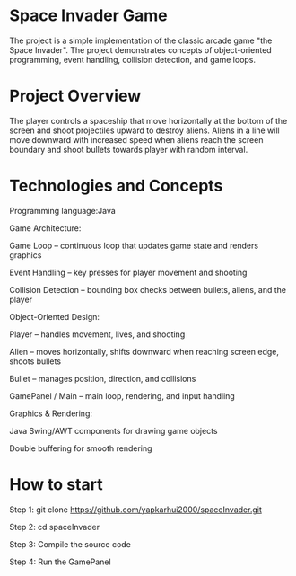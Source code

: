 # Space Invader Game
The project is a simple implementation of the classic arcade game "the Space Invader".
The project demonstrates concepts of object-oriented programming, event handling, collision detection, and game loops.

# Project Overview
The player controls a spaceship that move horizontally at the bottom of the screen and shoot projectiles upward to destroy aliens.
Aliens in a line will move downward with increased speed when aliens reach the screen boundary and shoot bullets towards player with random interval.


# Technologies and Concepts
Programming language:Java

Game Architecture:

Game Loop – continuous loop that updates game state and renders graphics

Event Handling – key presses for player movement and shooting

Collision Detection – bounding box checks between bullets, aliens, and the player

Object-Oriented Design:

Player – handles movement, lives, and shooting

Alien – moves horizontally, shifts downward when reaching screen edge, shoots bullets

Bullet – manages position, direction, and collisions

GamePanel / Main – main loop, rendering, and input handling

Graphics & Rendering:

Java Swing/AWT components for drawing game objects

Double buffering for smooth rendering

# How to start

Step 1: git clone https://github.com/yapkarhui2000/spaceInvader.git

Step 2: cd spaceInvader

Step 3: Compile the source code

Step 4: Run the GamePanel



